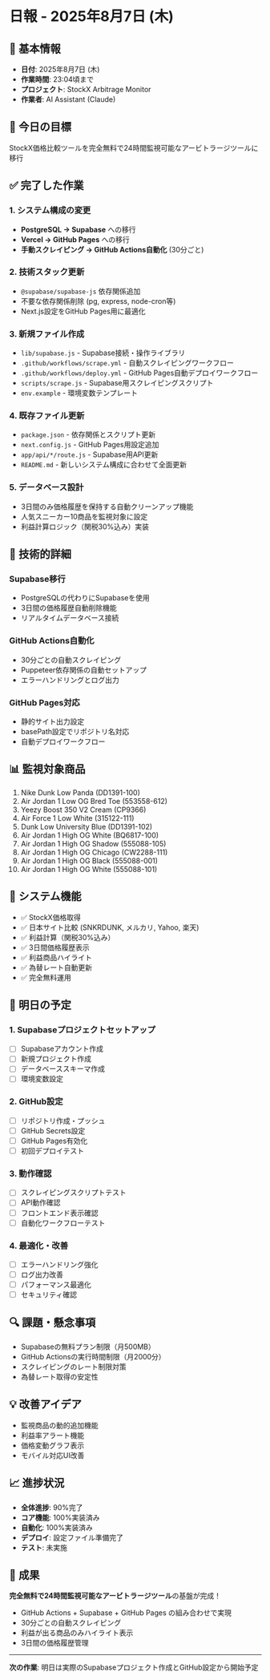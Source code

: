 # 日報 - 2025年8月7日 (木)

## 📅 基本情報
- **日付**: 2025年8月7日 (木)
- **作業時間**: 23:04頃まで
- **プロジェクト**: StockX Arbitrage Monitor
- **作業者**: AI Assistant (Claude)

## 🎯 今日の目標
StockX価格比較ツールを完全無料で24時間監視可能なアービトラージツールに移行

## ✅ 完了した作業

### 1. システム構成の変更
- **PostgreSQL → Supabase** への移行
- **Vercel → GitHub Pages** への移行
- **手動スクレイピング → GitHub Actions自動化** (30分ごと)

### 2. 技術スタック更新
- `@supabase/supabase-js` 依存関係追加
- 不要な依存関係削除 (pg, express, node-cron等)
- Next.js設定をGitHub Pages用に最適化

### 3. 新規ファイル作成
- `lib/supabase.js` - Supabase接続・操作ライブラリ
- `.github/workflows/scrape.yml` - 自動スクレイピングワークフロー
- `.github/workflows/deploy.yml` - GitHub Pages自動デプロイワークフロー
- `scripts/scrape.js` - Supabase用スクレイピングスクリプト
- `env.example` - 環境変数テンプレート

### 4. 既存ファイル更新
- `package.json` - 依存関係とスクリプト更新
- `next.config.js` - GitHub Pages用設定追加
- `app/api/*/route.js` - Supabase用API更新
- `README.md` - 新しいシステム構成に合わせて全面更新

### 5. データベース設計
- 3日間のみ価格履歴を保持する自動クリーンアップ機能
- 人気スニーカー10商品を監視対象に設定
- 利益計算ロジック（関税30%込み）実装

## 🔧 技術的詳細

### Supabase移行
- PostgreSQLの代わりにSupabaseを使用
- 3日間の価格履歴自動削除機能
- リアルタイムデータベース接続

### GitHub Actions自動化
- 30分ごとの自動スクレイピング
- Puppeteer依存関係の自動セットアップ
- エラーハンドリングとログ出力

### GitHub Pages対応
- 静的サイト出力設定
- basePath設定でリポジトリ名対応
- 自動デプロイワークフロー

## 📊 監視対象商品
1. Nike Dunk Low Panda (DD1391-100)
2. Air Jordan 1 Low OG Bred Toe (553558-612)
3. Yeezy Boost 350 V2 Cream (CP9366)
4. Air Force 1 Low White (315122-111)
5. Dunk Low University Blue (DD1391-102)
6. Air Jordan 1 High OG White (BQ6817-100)
7. Air Jordan 1 High OG Shadow (555088-105)
8. Air Jordan 1 High OG Chicago (CW2288-111)
9. Air Jordan 1 High OG Black (555088-001)
10. Air Jordan 1 High OG White (555088-101)

## 🚀 システム機能
- ✅ StockX価格取得
- ✅ 日本サイト比較 (SNKRDUNK, メルカリ, Yahoo, 楽天)
- ✅ 利益計算（関税30%込み）
- ✅ 3日間価格履歴表示
- ✅ 利益商品ハイライト
- ✅ 為替レート自動更新
- ✅ 完全無料運用

## 📝 明日の予定

### 1. Supabaseプロジェクトセットアップ
- [ ] Supabaseアカウント作成
- [ ] 新規プロジェクト作成
- [ ] データベーススキーマ作成
- [ ] 環境変数設定

### 2. GitHub設定
- [ ] リポジトリ作成・プッシュ
- [ ] GitHub Secrets設定
- [ ] GitHub Pages有効化
- [ ] 初回デプロイテスト

### 3. 動作確認
- [ ] スクレイピングスクリプトテスト
- [ ] API動作確認
- [ ] フロントエンド表示確認
- [ ] 自動化ワークフローテスト

### 4. 最適化・改善
- [ ] エラーハンドリング強化
- [ ] ログ出力改善
- [ ] パフォーマンス最適化
- [ ] セキュリティ確認

## 🔍 課題・懸念事項
- Supabaseの無料プラン制限（月500MB）
- GitHub Actionsの実行時間制限（月2000分）
- スクレイピングのレート制限対策
- 為替レート取得の安定性

## 💡 改善アイデア
- 監視商品の動的追加機能
- 利益率アラート機能
- 価格変動グラフ表示
- モバイル対応UI改善

## 📈 進捗状況
- **全体進捗**: 90%完了
- **コア機能**: 100%実装済み
- **自動化**: 100%実装済み
- **デプロイ**: 設定ファイル準備完了
- **テスト**: 未実施

## 🎉 成果
**完全無料で24時間監視可能なアービトラージツール**の基盤が完成！
- GitHub Actions + Supabase + GitHub Pages の組み合わせで実現
- 30分ごとの自動スクレイピング
- 利益が出る商品のみハイライト表示
- 3日間の価格履歴管理

---

**次の作業**: 明日は実際のSupabaseプロジェクト作成とGitHub設定から開始予定
